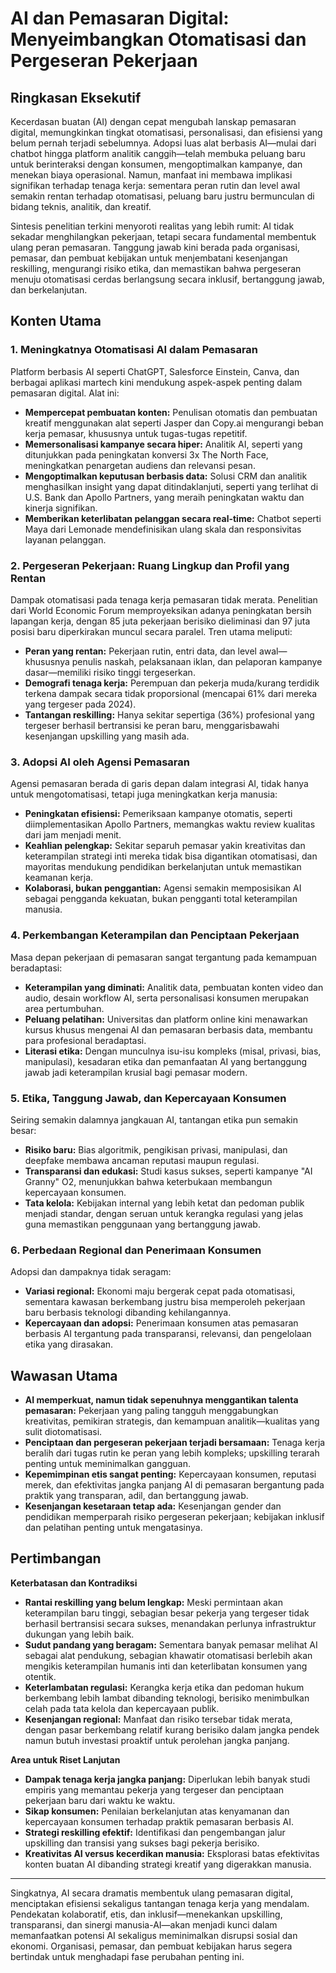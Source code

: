 # AI dan Pemasaran Digital: Menyeimbangkan Otomatisasi dan Pergeseran Pekerjaan

## Ringkasan Eksekutif

Kecerdasan buatan (AI) dengan cepat mengubah lanskap pemasaran digital, memungkinkan tingkat otomatisasi, personalisasi, dan efisiensi yang belum pernah terjadi sebelumnya. Adopsi luas alat berbasis AI—mulai dari chatbot hingga platform analitik canggih—telah membuka peluang baru untuk berinteraksi dengan konsumen, mengoptimalkan kampanye, dan menekan biaya operasional. Namun, manfaat ini membawa implikasi signifikan terhadap tenaga kerja: sementara peran rutin dan level awal semakin rentan terhadap otomatisasi, peluang baru justru bermunculan di bidang teknis, analitik, dan kreatif.

Sintesis penelitian terkini menyoroti realitas yang lebih rumit: AI tidak sekadar menghilangkan pekerjaan, tetapi secara fundamental membentuk ulang peran pemasaran. Tanggung jawab kini berada pada organisasi, pemasar, dan pembuat kebijakan untuk menjembatani kesenjangan reskilling, mengurangi risiko etika, dan memastikan bahwa pergeseran menuju otomatisasi cerdas berlangsung secara inklusif, bertanggung jawab, dan berkelanjutan.

## Konten Utama

### 1. Meningkatnya Otomatisasi AI dalam Pemasaran

Platform berbasis AI seperti ChatGPT, Salesforce Einstein, Canva, dan berbagai aplikasi martech kini mendukung aspek-aspek penting dalam pemasaran digital. Alat ini:

- **Mempercepat pembuatan konten:** Penulisan otomatis dan pembuatan kreatif menggunakan alat seperti Jasper dan Copy.ai mengurangi beban kerja pemasar, khususnya untuk tugas-tugas repetitif.
- **Memersonalisasi kampanye secara hiper:** Analitik AI, seperti yang ditunjukkan pada peningkatan konversi 3x The North Face, meningkatkan penargetan audiens dan relevansi pesan.
- **Mengoptimalkan keputusan berbasis data:** Solusi CRM dan analitik menghasilkan insight yang dapat ditindaklanjuti, seperti yang terlihat di U.S. Bank dan Apollo Partners, yang meraih peningkatan waktu dan kinerja signifikan.
- **Memberikan keterlibatan pelanggan secara real-time:** Chatbot seperti Maya dari Lemonade mendefinisikan ulang skala dan responsivitas layanan pelanggan.

### 2. Pergeseran Pekerjaan: Ruang Lingkup dan Profil yang Rentan

Dampak otomatisasi pada tenaga kerja pemasaran tidak merata. Penelitian dari World Economic Forum memproyeksikan adanya peningkatan bersih lapangan kerja, dengan 85 juta pekerjaan berisiko dieliminasi dan 97 juta posisi baru diperkirakan muncul secara paralel. Tren utama meliputi:

- **Peran yang rentan:** Pekerjaan rutin, entri data, dan level awal—khususnya penulis naskah, pelaksanaan iklan, dan pelaporan kampanye dasar—memiliki risiko tinggi tergeserkan.
- **Demografi tenaga kerja:** Perempuan dan pekerja muda/kurang terdidik terkena dampak secara tidak proporsional (mencapai 61% dari mereka yang tergeser pada 2024).
- **Tantangan reskilling:** Hanya sekitar sepertiga (36%) profesional yang tergeser berhasil bertransisi ke peran baru, menggarisbawahi kesenjangan upskilling yang masih ada.

### 3. Adopsi AI oleh Agensi Pemasaran

Agensi pemasaran berada di garis depan dalam integrasi AI, tidak hanya untuk mengotomatisasi, tetapi juga meningkatkan kerja manusia:

- **Peningkatan efisiensi:** Pemeriksaan kampanye otomatis, seperti diimplementasikan Apollo Partners, memangkas waktu review kualitas dari jam menjadi menit.
- **Keahlian pelengkap:** Sekitar separuh pemasar yakin kreativitas dan keterampilan strategi inti mereka tidak bisa digantikan otomatisasi, dan mayoritas mendukung pendidikan berkelanjutan untuk memastikan keamanan kerja.
- **Kolaborasi, bukan penggantian:** Agensi semakin memposisikan AI sebagai pengganda kekuatan, bukan pengganti total keterampilan manusia.

### 4. Perkembangan Keterampilan dan Penciptaan Pekerjaan

Masa depan pekerjaan di pemasaran sangat tergantung pada kemampuan beradaptasi:

- **Keterampilan yang diminati:** Analitik data, pembuatan konten video dan audio, desain workflow AI, serta personalisasi konsumen merupakan area pertumbuhan.
- **Peluang pelatihan:** Universitas dan platform online kini menawarkan kursus khusus mengenai AI dan pemasaran berbasis data, membantu para profesional beradaptasi.
- **Literasi etika:** Dengan munculnya isu-isu kompleks (misal, privasi, bias, manipulasi), kesadaran etika dan pemanfaatan AI yang bertanggung jawab jadi keterampilan krusial bagi pemasar modern.

### 5. Etika, Tanggung Jawab, dan Kepercayaan Konsumen

Seiring semakin dalamnya jangkauan AI, tantangan etika pun semakin besar:

- **Risiko baru:** Bias algoritmik, pengikisan privasi, manipulasi, dan deepfake membawa ancaman reputasi maupun regulasi.
- **Transparansi dan edukasi:** Studi kasus sukses, seperti kampanye "AI Granny" O2, menunjukkan bahwa keterbukaan membangun kepercayaan konsumen.
- **Tata kelola:** Kebijakan internal yang lebih ketat dan pedoman publik menjadi standar, dengan seruan untuk kerangka regulasi yang jelas guna memastikan penggunaan yang bertanggung jawab.

### 6. Perbedaan Regional dan Penerimaan Konsumen

Adopsi dan dampaknya tidak seragam:

- **Variasi regional:** Ekonomi maju bergerak cepat pada otomatisasi, sementara kawasan berkembang justru bisa memperoleh pekerjaan baru berbasis teknologi dibanding kehilangannya.
- **Kepercayaan dan adopsi:** Penerimaan konsumen atas pemasaran berbasis AI tergantung pada transparansi, relevansi, dan pengelolaan etika yang dirasakan.

## Wawasan Utama

- **AI memperkuat, namun tidak sepenuhnya menggantikan talenta pemasaran:** Pekerjaan yang paling tangguh menggabungkan kreativitas, pemikiran strategis, dan kemampuan analitik—kualitas yang sulit diotomatisasi.
- **Penciptaan dan pergeseran pekerjaan terjadi bersamaan:** Tenaga kerja beralih dari tugas rutin ke peran yang lebih kompleks; upskilling terarah penting untuk meminimalkan gangguan.
- **Kepemimpinan etis sangat penting:** Kepercayaan konsumen, reputasi merek, dan efektivitas jangka panjang AI di pemasaran bergantung pada praktik yang transparan, adil, dan bertanggung jawab.
- **Kesenjangan kesetaraan tetap ada:** Kesenjangan gender dan pendidikan memperparah risiko pergeseran pekerjaan; kebijakan inklusif dan pelatihan penting untuk mengatasinya.

## Pertimbangan

**Keterbatasan dan Kontradiksi**
- **Rantai reskilling yang belum lengkap:** Meski permintaan akan keterampilan baru tinggi, sebagian besar pekerja yang tergeser tidak berhasil bertransisi secara sukses, menandakan perlunya infrastruktur dukungan yang lebih baik.
- **Sudut pandang yang beragam:** Sementara banyak pemasar melihat AI sebagai alat pendukung, sebagian khawatir otomatisasi berlebih akan mengikis keterampilan humanis inti dan keterlibatan konsumen yang otentik.
- **Keterlambatan regulasi:** Kerangka kerja etika dan pedoman hukum berkembang lebih lambat dibanding teknologi, berisiko menimbulkan celah pada tata kelola dan kepercayaan publik.
- **Kesenjangan regional:** Manfaat dan risiko tersebar tidak merata, dengan pasar berkembang relatif kurang berisiko dalam jangka pendek namun butuh investasi proaktif untuk perolehan jangka panjang.

**Area untuk Riset Lanjutan**
- **Dampak tenaga kerja jangka panjang:** Diperlukan lebih banyak studi empiris yang memantau pekerja yang tergeser dan penciptaan pekerjaan baru dari waktu ke waktu.
- **Sikap konsumen:** Penilaian berkelanjutan atas kenyamanan dan kepercayaan konsumen terhadap praktik pemasaran berbasis AI.
- **Strategi reskilling efektif:** Identifikasi dan pengembangan jalur upskilling dan transisi yang sukses bagi pekerja berisiko.
- **Kreativitas AI versus kecerdikan manusia:** Eksplorasi batas efektivitas konten buatan AI dibanding strategi kreatif yang digerakkan manusia.

---

Singkatnya, AI secara dramatis membentuk ulang pemasaran digital, menciptakan efisiensi sekaligus tantangan tenaga kerja yang mendalam. Pendekatan kolaboratif, etis, dan inklusif—menekankan upskilling, transparansi, dan sinergi manusia-AI—akan menjadi kunci dalam memanfaatkan potensi AI sekaligus meminimalkan disrupsi sosial dan ekonomi. Organisasi, pemasar, dan pembuat kebijakan harus segera bertindak untuk menghadapi fase perubahan penting ini.